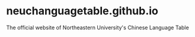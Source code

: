 # neuchanguagetable.github.io
The official website of Northeastern University's Chinese Language Table
